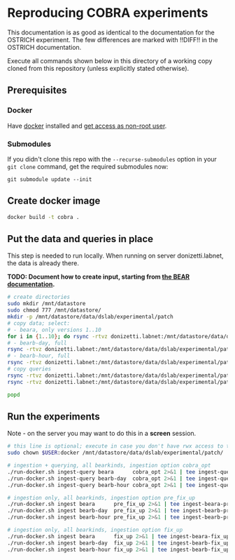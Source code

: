 # Reproducing COBRA experiments

This documentation is as good as identical to the documentation for the OSTRICH experiment.
The few differences are marked with !!DIFF!! in the OSTRICH documentation.

Execute all commands shown below in this directory of a working copy cloned from this repository
(unless explicitly stated otherwise).

## Prerequisites

### Docker

Have [docker](https://docs.docker.com/get-docker/) installed and [get access as non-root user](https://docs.docker.com/engine/install/linux-postinstall/#manage-docker-as-a-non-root-user).

### Submodules

If you didn't clone this repo with the `--recurse-submodules` option in your `git clone` command, get the required submodules now:
```
git submodule update --init
```

## Create docker image

```sh
docker build -t cobra .
```

## Put the data and queries in place

This step is needed to run locally. When running on server donizetti.labnet, the data is already there.

**TODO: Document how to create input, starting from [the BEAR documentation](https://aic.ai.wu.ac.at/qadlod/bear.html).**

```sh
# create directories
sudo mkdir /mnt/datastore
sudo chmod 777 /mnt/datastore/
mkdir -p /mnt/datastore/data/dslab/experimental/patch
# copy data; select:
# - beara, only versions 1..10
for i in {1..10}; do rsync -rtvz donizetti.labnet:/mnt/datastore/data/dslab/experimental/patch/data/$i /mnt/datastore/data/dslab/experimental/patch/data ; done
# - bearb-day, full
rsync -rtvz donizetti.labnet:/mnt/datastore/data/dslab/experimental/patch/rawdata-bearb/patches-day /mnt/datastore/data/dslab/experimental/patch/rawdata-bearb
# - bearb-hour, full
rsync -rtvz donizetti.labnet:/mnt/datastore/data/dslab/experimental/patch/rawdata-bearb/patches-hour /mnt/datastore/data/dslab/experimental/patch/rawdata-bearb
# copy queries
rsync -rtvz donizetti.labnet:/mnt/datastore/data/dslab/experimental/patch/BEAR/queries_new /mnt/datastore/data/dslab/experimental/patch/BEAR
rsync -rtvz donizetti.labnet:/mnt/datastore/data/dslab/experimental/patch/BEAR/queries_bearb /mnt/datastore/data/dslab/experimental/patch/BEAR

popd
```

## Run the experiments

Note - on the server you may want to do this in a **screen** session.
```sh
# this line is optional; execute in case you don't have rwx access to the folder
sudo chown $USER:docker /mnt/datastore/data/dslab/experimental/patch/

# ingestion + querying, all bearkinds, ingestion option cobra_opt
./run-docker.sh ingest-query beara      cobra_opt 2>&1 | tee ingest-query-beara-cobra_opt.log
./run-docker.sh ingest-query bearb-day  cobra_opt 2>&1 | tee ingest-query-bearb-day-cobra_opt.log
./run-docker.sh ingest-query bearb-hour cobra_opt 2>&1 | tee ingest-query-bearb-hour-cobra_opt.log

# ingestion only, all bearkinds, ingestion option pre_fix_up
./run-docker.sh ingest beara      pre_fix_up 2>&1 | tee ingest-beara-pre_fix_up.log
./run-docker.sh ingest bearb-day  pre_fix_up 2>&1 | tee ingest-bearb-pre_fix_up.log
./run-docker.sh ingest bearb-hour pre_fix_up 2>&1 | tee ingest-bearb-pre_fix_up.log

# ingestion only, all bearkinds, ingestion option fix_up
./run-docker.sh ingest beara      fix_up 2>&1 | tee ingest-beara-fix_up.log
./run-docker.sh ingest bearb-day  fix_up 2>&1 | tee ingest-bearb-fix_up.log
./run-docker.sh ingest bearb-hour fix_up 2>&1 | tee ingest-bearb-fix_up.log
```
